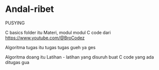 # Andal-ribet
PUSYING

C basics folder itu Materi, modul modul C code dari https://www.youtube.com/@BroCodez

Algoritma tugas itu tugas tugas gueh ya ges

Algoritma doang itu Latihan - latihan yang disuruh buat C code yang ada ditugas gua
